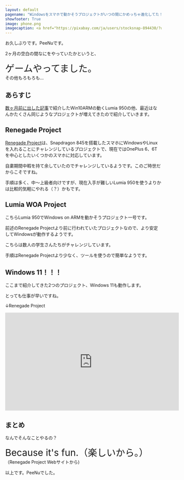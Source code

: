 ```yaml
---
layout: default
pagename: "Windowsをスマホで動かそうプロジェクトがいつの間にかめっちゃ進化してた！"
showfooter: True
image: phone.png
imagecaption: <a href="https://pixabay.com/ja/users/stocksnap-894430/?utm_source=link-attribution&amp;utm_medium=referral&amp;utm_campaign=image&amp;utm_content=2617704">StockSnap</a>による<a href="https://pixabay.com/ja/?utm_source=link-attribution&amp;utm_medium=referral&amp;utm_campaign=image&amp;utm_content=2617704">Pixabay</a>からの画像
---
```


お久しぶりです。PeeNuです。

2ヶ月の空白の間なにをやっていたかというと、

<div style="font-size:30px;">ゲームやってました。</div>
その他もろもろも…

## あらすじ

[数ヶ月前に出した記事](https://enthusiasticprogram.github.io/2020/12/17/smartphone-running-windows.html)で紹介したWin10ARMの動くLumia 950の他、最近はなんかたくさん同じようなプロジェクトが増えてきたので紹介していきます。

## Renegade Project

[Renegade Project](https://renegade-project.org/#/)は、Snapdragon 845を搭載したスマホにWindowsやLinuxを入れることにチャレンジしているプロジェクトで、現在ではOnePlus 6、6Tを中心としたいくつかのスマホに対応しています。

自粛期間中暇を持て余していたのでチャレンジしているようです。このご時世だからこそですね。

手順は多く、中〜上級者向けですが、現在入手が難しいLumia 950を使うよりかは比較的気軽にやれる（？）かもです。

## Lumia WOA Project

こちらLumia 950でWindows on ARMを動かそうプロジェクト一号です。

前述のRenegade Projectより前に行われていたプロジェクトなので、より安定してWindowsが動作するようです。

こちらは数人の学生さんたちがチャレンジしています。

手順はRenegade Projectより少なく、ツールを使うので簡単なようです。

## Windows 11！！！

ここまで紹介してきた2つのプロジェクト、Windows 11も動作します。

とっても仕事が早いですね。

↓Renegade Project

<iframe width="560" height="315" src="https://www.youtube.com/embed/4EG1GLHWKWg" title="YouTube video player" frameborder="0" allow="accelerometer; autoplay; clipboard-write; encrypted-media; gyroscope; picture-in-picture" allowfullscreen></iframe>


## まとめ

なんでそんなことやるの？
<div style="font-size:30px;">Because it's fun.（楽しいから。）</div>
（Renegade Project Webサイトから)

以上です。PeeNuでした。
